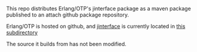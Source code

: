 This repo distributes Erlang/OTP's jinterface package as a maven package published to an attach github package repository.

Erlang/OTP is hosted on github, and [jinterface](https://github.com/erlang/otp) is currently located in [this subdirectory](https://github.com/erlang/otp/tree/master/lib/jinterface)

The source it builds from has not been modified.
